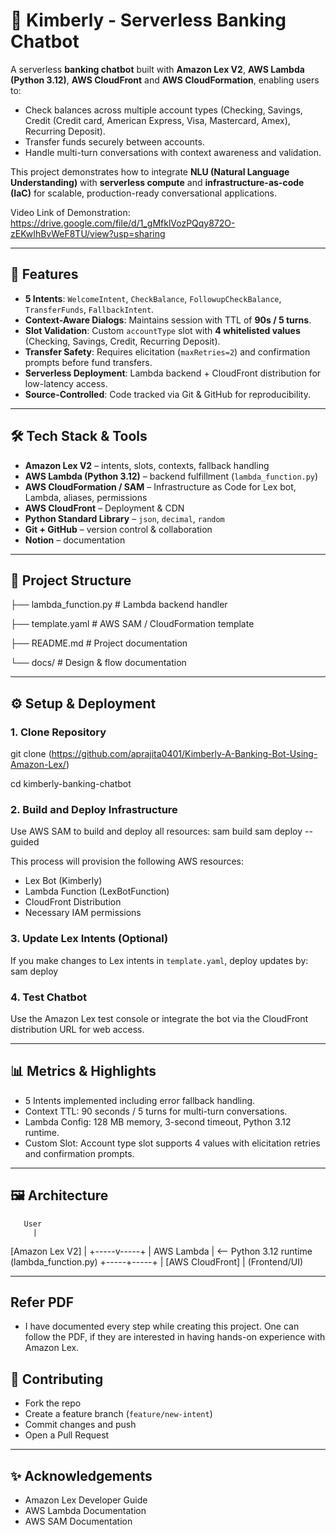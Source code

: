 # 💬 Kimberly - Serverless Banking Chatbot

A serverless **banking chatbot** built with **Amazon Lex V2**, **AWS Lambda (Python 3.12)**, **AWS CloudFront** and **AWS CloudFormation**, enabling users to:  
- Check balances across multiple account types (Checking, Savings, Credit (Credit card, American Express, Visa, Mastercard, Amex), Recurring Deposit).  
- Transfer funds securely between accounts.  
- Handle multi-turn conversations with context awareness and validation.

This project demonstrates how to integrate **NLU (Natural Language Understanding)** with **serverless compute** and **infrastructure-as-code (IaC)** for scalable, production-ready conversational applications.

Video Link of Demonstration: https://drive.google.com/file/d/1_gMfklVozPQqy872O-zEKwIhBvWeF8TU/view?usp=sharing

---

## 🚀 Features
- **5 Intents**: `WelcomeIntent`, `CheckBalance`, `FollowupCheckBalance`, `TransferFunds`, `FallbackIntent`.  
- **Context-Aware Dialogs**: Maintains session with TTL of **90s / 5 turns**.  
- **Slot Validation**: Custom `accountType` slot with **4 whitelisted values** (Checking, Savings, Credit, Recurring Deposit).  
- **Transfer Safety**: Requires elicitation (`maxRetries=2`) and confirmation prompts before fund transfers.  
- **Serverless Deployment**: Lambda backend + CloudFront distribution for low-latency access.  
- **Source-Controlled**: Code tracked via Git & GitHub for reproducibility.

---

## 🛠️ Tech Stack & Tools
- **Amazon Lex V2** – intents, slots, contexts, fallback handling  
- **AWS Lambda (Python 3.12)** – backend fulfillment (`lambda_function.py`)  
- **AWS CloudFormation / SAM** – Infrastructure as Code for Lex bot, Lambda, aliases, permissions  
- **AWS CloudFront** – Deployment & CDN  
- **Python Standard Library** – `json`, `decimal`, `random`  
- **Git + GitHub** – version control & collaboration  
- **Notion** – documentation  

---

## 📂 Project Structure
├── lambda_function.py # Lambda backend handler

├── template.yaml # AWS SAM / CloudFormation template

├── README.md # Project documentation

└── docs/ # Design & flow documentation


---

## ⚙️ Setup & Deployment

### 1. Clone Repository
git clone (https://github.com/aprajita0401/Kimberly-A-Banking-Bot-Using-Amazon-Lex/)

cd kimberly-banking-chatbot

### 2. Build and Deploy Infrastructure
Use AWS SAM to build and deploy all resources:
sam build
sam deploy --guided


This process will provision the following AWS resources:  
- Lex Bot (Kimberly)  
- Lambda Function (LexBotFunction)  
- CloudFront Distribution  
- Necessary IAM permissions  

### 3. Update Lex Intents (Optional)
If you make changes to Lex intents in `template.yaml`, deploy updates by:
sam deploy


### 4. Test Chatbot
Use the Amazon Lex test console or integrate the bot via the CloudFront distribution URL for web access.

---

## 📊 Metrics & Highlights
- 5 Intents implemented including error fallback handling.  
- Context TTL: 90 seconds / 5 turns for multi-turn conversations.  
- Lambda Config: 128 MB memory, 3-second timeout, Python 3.12 runtime.  
- Custom Slot: Account type slot supports 4 values with elicitation retries and confirmation prompts.  

---

## 🖼️ Architecture

       User
         |
   [Amazon Lex V2]
         |
   +-----v-----+
   | AWS Lambda |  <-- Python 3.12 runtime (lambda_function.py)
   +-----+-----+
         |
   [AWS CloudFront]
         |
      (Frontend/UI)


---
## Refer PDF 
- I have documented every step while creating this project. One can follow the PDF, if they are interested in having hands-on experience with Amazon Lex.

## 🤝 Contributing

- Fork the repo  
- Create a feature branch (`feature/new-intent`)  
- Commit changes and push  
- Open a Pull Request  

---

## ✨ Acknowledgements

- Amazon Lex Developer Guide  
- AWS Lambda Documentation  
- AWS SAM Documentation






